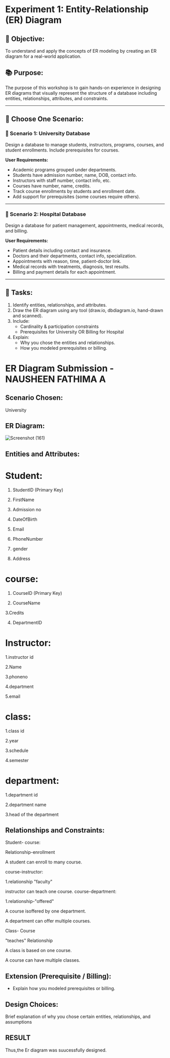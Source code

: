 # Experiment 1: Entity-Relationship (ER) Diagram

## 🎯 Objective:
To understand and apply the concepts of ER modeling by creating an ER diagram for a real-world application.

## 📚 Purpose:
The purpose of this workshop is to gain hands-on experience in designing ER diagrams that visually represent the structure of a database including entities, relationships, attributes, and constraints.

---

## 🧪 Choose One Scenario:

### 🔹 Scenario 1: University Database
Design a database to manage students, instructors, programs, courses, and student enrollments. Include prerequisites for courses.

**User Requirements:**
- Academic programs grouped under departments.
- Students have admission number, name, DOB, contact info.
- Instructors with staff number, contact info, etc.
- Courses have number, name, credits.
- Track course enrollments by students and enrollment date.
- Add support for prerequisites (some courses require others).

---

### 🔹 Scenario 2: Hospital Database
Design a database for patient management, appointments, medical records, and billing.

**User Requirements:**
- Patient details including contact and insurance.
- Doctors and their departments, contact info, specialization.
- Appointments with reason, time, patient-doctor link.
- Medical records with treatments, diagnosis, test results.
- Billing and payment details for each appointment.

---

## 📝 Tasks:
1. Identify entities, relationships, and attributes.
2. Draw the ER diagram using any tool (draw.io, dbdiagram.io, hand-drawn and scanned).
3. Include:
   - Cardinality & participation constraints
   - Prerequisites for University OR Billing for Hospital
4. Explain:
   - Why you chose the entities and relationships.
   - How you modeled prerequisites or billing.

# ER Diagram Submission - NAUSHEEN FATHIMA A

## Scenario Chosen:
University 

## ER Diagram:
![Screenshot (161)](https://github.com/user-attachments/assets/3d6efac2-a00b-4234-b60e-f9784807d39f)


## Entities and Attributes:
# Student:

 1. StudentID (Primary Key)
    
 2. FirstName
 
 3. Admission no
    
 4. DateOfBirth
 
 5. Email
 
 6. PhoneNumber
  
 7. gender
 
 8. Address


# course:

 1. CourseID (Primary Key)
   
 2. CourseName

 3.Credits

 4. DepartmentID


# Instructor:

 1.instructor id
 
 2.Name
 
 3.phoneno
 
 4.department
 
 5.email



 # class:
 
 1.class id
 
 2.year 
 
 3.schedule
 
 4.semester
 
# department:
 
 1.department id 
 
 2.department name
 
 3.head of the department

## Relationships and Constraints:
Student- course:

Relationship-enrollment

A student can enroll to many course.

course-instructor:

1.relationship "faculty"

instructor can teach one course.
course-department:

1.relationship-"offered"

A course isoffered by one department.

A department can offer multiple courses.

Class- Course

"teaches" Relationship

A class is based on one course.

A course can have multiple classes.

## Extension (Prerequisite / Billing):
- Explain how you modeled prerequisites or billing.

## Design Choices:
Brief explanation of why you chose certain entities, relationships, and assumptions

## RESULT
Thus,the Er diagram was suucessfully designed.
